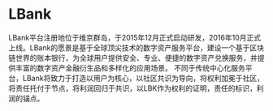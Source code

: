 # 

# LBank

LBank平台注册地位于维京群岛，于2015年12月正式启动研发，2016年10月正式上线。LBank的愿景是基于全球顶尖技术的数字资产服务平台，建设一个基于区块链世界的账本银行，为全球用户提供安全、专业、便捷的数字资产兑换服务，并提供丰富的数字资产金融衍生品和多样化的应用场景。
不同于传统中心化服务平台，LBank将致力于打造以用户为核心，以社区共识为导向，将权利加冕于社区，将责任托付于节点，将利润回归于共识，以LBK作为权利的证明，责任的标识，利润的锚点。

